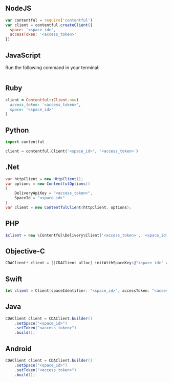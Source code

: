 ## NodeJS

~~~javascript
var contentful = require('contentful')
var client = contentful.createClient({
  space: '<space_id>',
  accessToken: '<access_token>'
})
~~~

## JavaScript

Run the following command in your terminal:

~~~javascript

~~~

## Ruby

~~~ruby
client = Contentful::Client.new(
  access_token: '<access_token>',
  space: '<space_id>'
)
~~~

## Python

~~~python
import contentful

client = contentful.Client('<space_id>', '<access_token>')
~~~

## .Net

~~~csharp
var httpClient = new HttpClient();
var options = new ContentfulOptions()
{
    DeliveryApiKey = "<access_token>",
    SpaceId = "<space_id>"
}
var client = new ContentfulClient(httpClient, options);
~~~

## PHP

~~~php
$client = new \Contentful\Delivery\Client('<access_token>', '<space_id>');
~~~

## Objective-C

~~~objective-c
CDAClient* client = [[CDAClient alloc] initWithSpaceKey:@"<space_id>" accessToken:@"<access_token>"];
~~~

## Swift

~~~swift
let client = Client(spaceIdentifier: "<space_id>", accessToken: "<access_token>")
~~~

## Java

~~~java
CDAClient client = CDAClient.builder()
    .setSpace("<space_id>")
    .setToken("<access_token>")
    .build();
~~~

## Android

~~~java
CDAClient client = CDAClient.builder()
    .setSpace("<space_id>")
    .setToken("<access_token>")
    .build();
~~~
